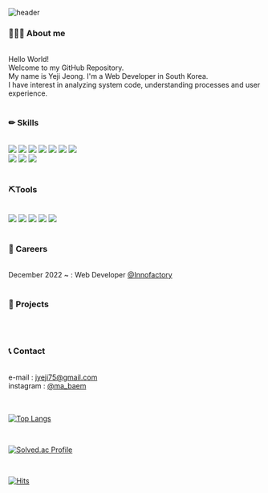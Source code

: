 <!-- 헤더 -->
![header](https://capsule-render.vercel.app/api?type=Slice&color=0:ABD4BE,100:8CAD9C&height=200&section=header&text=&fontSize=65)

<!-- 인사말 -->
<h3>💁🏻‍♀️ About me</h3>
<br>
<div>
   Hello World!  <br>
   Welcome to my GitHub Repository.  <br>    
   My name is Yeji Jeong. I'm a Web Developer in South Korea.  <br>    
   I have interest in analyzing system code, understanding processes and user experience.   <br>
</div>
<br>

<!-- 뱃지 -->
<h3>✏ Skills</h3>
<br>   
<div>
  <!-- JAVA -->
  <a href="" target="_blank"><img src="https://img.shields.io/badge/Java-007396?style=for-the-badge&logo=OpenJDK&logoColor=white"/></a>
  <!-- Spring -->
  <a href="" target="_blank"><img src="https://img.shields.io/badge/Spring-6DB33F?style=for-the-badge&logo=Spring&logoColor=white"/></a>
  <!-- JavaScript -->
  <a href="" target="_blank"><img src="https://img.shields.io/badge/JavaScript-F7DF1E?style=for-the-badge&logo=JavaScript&logoColor=white"/></a>
  <!-- HTML5 -->
  <a href="" target="_blank"><img src="https://img.shields.io/badge/HTML5-E34F26?style=for-the-badge&logo=HTML5&logoColor=white"/></a>
  <!-- CSS3 -->
  <a href="" target="_blank"><img src="https://img.shields.io/badge/CSS3-1572B6?style=for-the-badge&logo=CSS3&logoColor=white"/></a>
  <!-- JSON -->
  <a href="" target="_blank"><img src="https://img.shields.io/badge/JSON-000000?style=for-the-badge&logo=JSON&logoColor=white"/></a>
  <!-- JQuery -->
  <a href="" target="_blank"><img src="https://img.shields.io/badge/JQuery-0769AD?style=for-the-badge&logo=JQuery&logoColor=white"/></a>
</div>
   
<div>
  <!-- Oracle -->
  <a href="" target="_blank"><img src="https://img.shields.io/badge/Oracle-F80000?style=for-the-badge&logo=Oracle&logoColor=white"/></a>
  <!-- MariaDB -->
  <a href="" target="_blank"><img src="https://img.shields.io/badge/MariaDB-003545?style=for-the-badge&logo=MariaDB&logoColor=white"/></a>
  <!-- PostgreSQL -->
  <a href="" target="_blank"><img src="https://img.shields.io/badge/PostgreSQL-4169E1?style=for-the-badge&logo=PostgreSQL&logoColor=white"/></a>
</div>
<br>   

<h3>⛏Tools</h3>
<br>  
<div>
  <!-- Eclipse IDE -->
  <a href="" target="_blank"><img src="https://img.shields.io/badge/Eclipse IDE-2C2255?style=for-the-badge&logo=Eclipse IDE&logoColor=white"/></a>
  <!-- Apache Tomcat -->
  <a href="" target="_blank"><img src="https://img.shields.io/badge/Apache Tomcat-F8DC75?style=for-the-badge&logo=Apache Tomcat&logoColor=white"/></a> 
  <!-- GitHub -->
  <a href="" target="_blank"><img src="https://img.shields.io/badge/GitHub-181717?style=for-the-badge&logo=GitHub&logoColor=white"/></a>
  <!-- Subversion -->
  <a href="" target="_blank"><img src="https://img.shields.io/badge/Subversion-809CC9?style=for-the-badge&logo=Subversion&logoColor=white"/></a>
  <!-- Bootstrap -->
  <a href="" target="_blank"><img src="https://img.shields.io/badge/Bootstrap-7952B3?style=for-the-badge&logo=Bootstrap&logoColor=white"/></a>
</div>
<br>   

<!-- 경력 -->
<h3>💼 Careers</h3>
<br>
<div>
   December 2022 ~ : Web Developer <a href="www.innofactory.net">@Innofactory</a><br> 
</div>
<br>


<!-- 프로젝트 -->
<h3>📝 Projects</h3>
<br>
<div>
   
</div>
<br>


<!-- 연락처 -->
<h3>📞 Contact</h3>
<br>
<div>
   e-mail : <a href="mailto:jyeji75@gmail.com">jyeji75@gmail.com</a><br>
   instagram : <a href="https://www.instagram.com/ma_baem/" target="_blank">@ma_baem</a>
</div>
<br>
<br>


<!-- GitHub 사용 언어 -->
[![Top Langs](https://github-readme-stats.vercel.app/api/top-langs/?username=mabaem)](https://github.com/mabaem/github-readme-stats)

<br>

<!-- 백준티어 -->
[![Solved.ac Profile](http://mazassumnida.wtf/api/v2/generate_badge?boj=jyeji75)](https://solved.ac/jyeji75/)

<br>

<!-- 방문수 -->
[![Hits](https://hits.seeyoufarm.com/api/count/incr/badge.svg?url=https%3A%2F%2Fgithub.com%2Fmabaem&count_bg=%2379C83D&title_bg=%23555555&icon=&icon_color=%23E7E7E7&title=hits&edge_flat=false)](https://hits.seeyoufarm.com)

